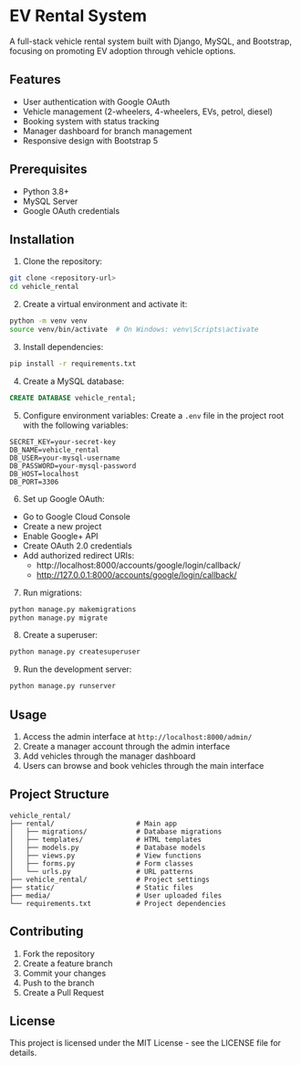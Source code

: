 # EV Rental System

A full-stack vehicle rental system built with Django, MySQL, and Bootstrap, focusing on promoting EV adoption through vehicle options.

## Features

- User authentication with Google OAuth
- Vehicle management (2-wheelers, 4-wheelers, EVs, petrol, diesel)
- Booking system with status tracking
- Manager dashboard for branch management
- Responsive design with Bootstrap 5

## Prerequisites

- Python 3.8+
- MySQL Server
- Google OAuth credentials

## Installation

1. Clone the repository:
```bash
git clone <repository-url>
cd vehicle_rental
```

2. Create a virtual environment and activate it:
```bash
python -m venv venv
source venv/bin/activate  # On Windows: venv\Scripts\activate
```

3. Install dependencies:
```bash
pip install -r requirements.txt
```

4. Create a MySQL database:
```sql
CREATE DATABASE vehicle_rental;
```

5. Configure environment variables:
Create a `.env` file in the project root with the following variables:
```
SECRET_KEY=your-secret-key
DB_NAME=vehicle_rental
DB_USER=your-mysql-username
DB_PASSWORD=your-mysql-password
DB_HOST=localhost
DB_PORT=3306
```

6. Set up Google OAuth:
- Go to Google Cloud Console
- Create a new project
- Enable Google+ API
- Create OAuth 2.0 credentials
- Add authorized redirect URIs:
  - http://localhost:8000/accounts/google/login/callback/
  - http://127.0.0.1:8000/accounts/google/login/callback/

7. Run migrations:
```bash
python manage.py makemigrations
python manage.py migrate
```

8. Create a superuser:
```bash
python manage.py createsuperuser
```

9. Run the development server:
```bash
python manage.py runserver
```

## Usage

1. Access the admin interface at `http://localhost:8000/admin/`
2. Create a manager account through the admin interface
3. Add vehicles through the manager dashboard
4. Users can browse and book vehicles through the main interface

## Project Structure

```
vehicle_rental/
├── rental/                    # Main app
│   ├── migrations/            # Database migrations
│   ├── templates/             # HTML templates
│   ├── models.py              # Database models
│   ├── views.py               # View functions
│   ├── forms.py               # Form classes
│   └── urls.py                # URL patterns
├── vehicle_rental/            # Project settings
├── static/                    # Static files
├── media/                     # User uploaded files
└── requirements.txt           # Project dependencies
```

## Contributing

1. Fork the repository
2. Create a feature branch
3. Commit your changes
4. Push to the branch
5. Create a Pull Request

## License

This project is licensed under the MIT License - see the LICENSE file for details. 